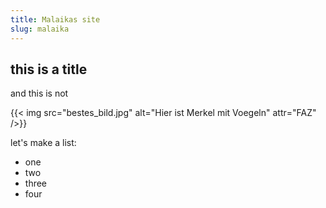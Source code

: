 ```yaml
--- 
title: Malaikas site
slug: malaika
---
```


## this is a title
and this is not

{{< img src="bestes_bild.jpg" alt="Hier ist Merkel mit Voegeln" attr="FAZ" />}}

let's make a list:
- one 
- two 
- three
- four
